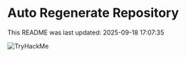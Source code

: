 # Auto Regenerate Repository

This README was last updated: 2025-09-18 17:07:35

 ![TryHackMe](https://tryhackme.com/badge/533634)